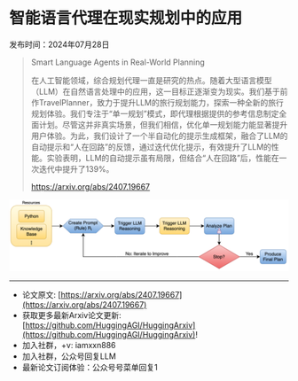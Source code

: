# 智能语言代理在现实规划中的应用
发布时间：2024年07月28日


> Smart Language Agents in Real-World Planning
>
> 在人工智能领域，综合规划代理一直是研究的热点。随着大型语言模型（LLM）在自然语言处理中的应用，这一目标正逐渐变为现实。我们基于前作TravelPlanner，致力于提升LLM的旅行规划能力，探索一种全新的旅行规划体验。我们专注于“单一规划”模式，即代理根据提供的参考信息制定全面计划。尽管这并非真实场景，但我们相信，优化单一规划能力能显著提升用户体验。为此，我们设计了一个半自动化的提示生成框架，融合了LLM的自动提示和“人在回路”的反馈，通过迭代优化提示，有效提升了LLM的性能。实验表明，LLM的自动提示虽有局限，但结合“人在回路”后，性能在一次迭代中提升了139%。
>
> https://arxiv.org/abs/2407.19667

![](https://raw.githubusercontent.com/HuggingAGI/HuggingArxiv/main/paper_images/2407.19667/final_framework.png)

<hr />

- 论文原文: [https://arxiv.org/abs/2407.19667](https://arxiv.org/abs/2407.19667)
- 获取更多最新Arxiv论文更新: [https://github.com/HuggingAGI/HuggingArxiv](https://github.com/HuggingAGI/HuggingArxiv)!
- 加入社群，+v: iamxxn886
- 加入社群，公众号回复LLM
- 最新论文订阅体验：公众号号菜单回复1
